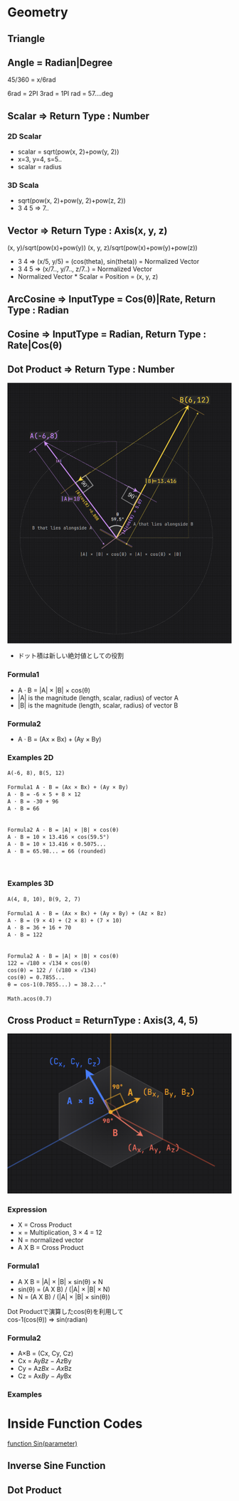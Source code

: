 # Geometry
## Triangle


## Angle = Radian|Degree
45/360 = x/6rad

6rad = 2PI
3rad = 1PI
rad = 57....deg



## Scalar => Return Type : Number
### 2D Scalar
* scalar = sqrt(pow(x, 2)+pow(y, 2))
* x=3, y=4, s=5..
* scalar = radius

### 3D Scala
* sqrt(pow(x, 2)+pow(y, 2)+pow(z, 2))
* 3 4 5 => 7..



## Vector => Return Type : Axis(x, y, z)
(x, y)/sqrt(pow(x)+pow(y))
(x, y, z)/sqrt(pow(x)+pow(y)+pow(z))
* 3 4 => (x/5, y/5) = (cos(theta), sin(theta)) = Normalized Vector
* 3 4 5 => (x/7.., y/7.., z/7..) = Normalized Vector
* Normalized Vector * Scalar = Position = (x, y, z)

## ArcCosine => InputType = Cos(θ)|Rate, Return Type : Radian
## Cosine => InputType = Radian, Return Type : Rate|Cos(θ)

## Dot Product => Return Type : Number
![img_11.png](img_11.png)

* ドット積は新しい絶対値としての役割

### Formula1
* A · B = |A| × |B| × cos(θ)
* |A| is the magnitude (length, scalar, radius) of vector A
* |B| is the magnitude (length, scalar, radius) of vector B
### Formula2
*  A · B = (Ax × Bx) + (Ay × By)

### Examples 2D
```text
A(-6, 8), B(5, 12)

Formula1 A · B = (Ax × Bx) + (Ay × By)
A · B = -6 × 5 + 8 × 12
A · B = -30 + 96
A · B = 66


Formula2 A · B = |A| × |B| × cos(θ)
A · B = 10 × 13.416 × cos(59.5°)
A · B = 10 × 13.416 × 0.5075...
A · B = 65.98... = 66 (rounded)



```

### Examples 3D
```text
A(4, 8, 10), B(9, 2, 7)

Formula1 A · B = (Ax × Bx) + (Ay × By) + (Az × Bz)
A · B = (9 × 4) + (2 × 8) + (7 × 10)
A · B = 36 + 16 + 70
A · B = 122


Formula2 A · B = |A| × |B| × cos(θ)
122 = √180 × √134 × cos(θ)
cos(θ) = 122 / (√180 × √134)
cos(θ) = 0.7855...
θ = cos-1(0.7855...) = 38.2...°

Math.acos(0.7)

```

## Cross Product = ReturnType : Axis(3, 4, 5)
![img_12.png](img_12.png)

### Expression
* X = Cross Product
* × = Multiplication, 3 × 4 = 12
* N = normalized vector
* A X B = Cross Product

### Formula1 
* A X B = |A| × |B| × sin(θ) × N
* sin(θ) = (A X B) / (|A| × |B| × N)
* N = (A X B) / (|A| × |B| × sin(θ))

Dot Productで演算したcos(θ)を利用して\
cos-1(cos(θ)) => sin(radian)

### Formula2
* A×B = (Cx, Cy, Cz)
* Cx = Ay*Bz − Az*By
* Cy = Az*Bx − Ax*Bz
* Cz = Ax*By − Ay*Bx

### Examples



# Inside Function Codes
[function Sin(parameter)](code_signfunction.md)


## Inverse Sine Function



## Dot Product




